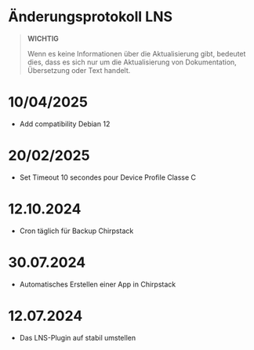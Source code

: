 # Änderungsprotokoll LNS

>**WICHTIG**
>
>Wenn es keine Informationen über die Aktualisierung gibt, bedeutet dies, dass es sich nur um die Aktualisierung von Dokumentation, Übersetzung oder Text handelt.

# 10/04/2025

- Add compatibility Debian 12

# 20/02/2025

- Set Timeout 10 secondes pour Device Profile Classe C

# 12.10.2024

- Cron täglich für Backup Chirpstack

# 30.07.2024

- Automatisches Erstellen einer App in Chirpstack

# 12.07.2024

- Das LNS-Plugin auf stabil umstellen